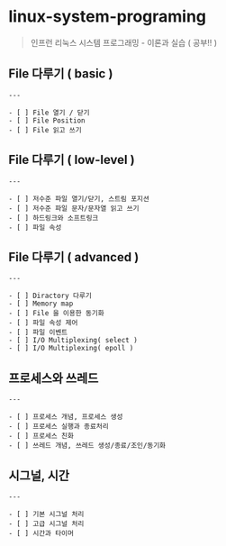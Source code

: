# linux-system-programing
> 인프런 리눅스 시스템 프로그래밍 - 이론과 실습 ( 공부!! )

## File 다루기 ( basic )
	---

	- [ ] File 열기 / 닫기
	- [ ] File Position
	- [ ] File 읽고 쓰기
	
## File 다루기 ( low-level )
	---

	- [ ] 저수준 파일 열기/닫기, 스트림 포지션
	- [ ] 저수준 파일 문자/문자열 읽고 쓰기
	- [ ] 하드링크와 소프트링크
	- [ ] 파일 속성
	
## File 다루기 ( advanced )
	---

	- [ ] Diractory 다루기
	- [ ] Memory map
	- [ ] File 을 이용한 동기화
	- [ ] 파일 속성 제어
	- [ ] 파일 이벤트
	- [ ] I/O Multiplexing( select )
	- [ ] I/O Multiplexing( epoll )

## 프로세스와 쓰레드
	---

	- [ ] 프로세스 개념, 프로세스 생성
	- [ ] 프로세스 실행과 종료처리
	- [ ] 프로세스 친화
	- [ ] 쓰레드 개념, 쓰레드 생성/종료/조인/동기화

## 시그널, 시간
	---

	- [ ] 기본 시그널 처리
	- [ ] 고급 시그널 처리
	- [ ] 시간과 타이머

